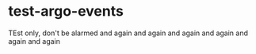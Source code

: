 # test-argo-events

TEst only, don't be alarmed
and again
and again
and again
and again
and again
and again

